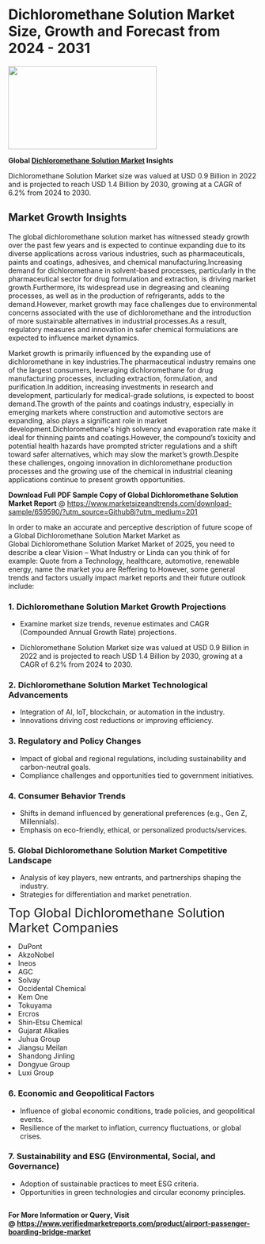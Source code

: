 <H1>Dichloromethane Solution Market Size, Growth and Forecast from 2024 - 2031</H1><img class="aligncenter size-medium wp-image-584254" src="https://thirdeyenews.in/wp-content/uploads/2024/09/Global-Market-Research-300x168.jpeg" alt="" width="300" height="168" /><p><strong>Global&nbsp;<a href="https://www.marketsizeandtrends.com/download-sample/659590/?utm_source=Github8j?utm_medium=201">Dichloromethane Solution Market</a> Insights</strong></p><p>Dichloromethane Solution Market size was valued at USD 0.9 Billion in 2022 and is projected to reach USD 1.4 Billion by 2030, growing at a CAGR of 6.2% from 2024 to 2030.</p><p><h2>Market Growth Insights</h2> <p>The global dichloromethane solution market has witnessed steady growth over the past few years and is expected to continue expanding due to its diverse applications across various industries, such as pharmaceuticals, paints and coatings, adhesives, and chemical manufacturing.Increasing demand for dichloromethane in solvent-based processes, particularly in the pharmaceutical sector for drug formulation and extraction, is driving market growth.Furthermore, its widespread use in degreasing and cleaning processes, as well as in the production of refrigerants, adds to the demand.However, market growth may face challenges due to environmental concerns associated with the use of dichloromethane and the introduction of more sustainable alternatives in industrial processes.As a result, regulatory measures and innovation in safer chemical formulations are expected to influence market dynamics.</p> <p>Market growth is primarily influenced by the expanding use of dichloromethane in key industries.The pharmaceutical industry remains one of the largest consumers, leveraging dichloromethane for drug manufacturing processes, including extraction, formulation, and purification.In addition, increasing investments in research and development, particularly for medical-grade solutions, is expected to boost demand.The growth of the paints and coatings industry, especially in emerging markets where construction and automotive sectors are expanding, also plays a significant role in market development.Dichloromethane's high solvency and evaporation rate make it ideal for thinning paints and coatings.However, the compound’s toxicity and potential health hazards have prompted stricter regulations and a shift toward safer alternatives, which may slow the market’s growth.Despite these challenges, ongoing innovation in dichloromethane production processes and the growing use of the chemical in industrial cleaning applications continue to present growth opportunities.</p> <p><span class=""><strong>Download Full PDF Sample Copy of Global Dichloromethane Solution Market Report</strong> @ <a href="https://www.marketsizeandtrends.com/download-sample/659590/?utm_source=Github8j?utm_medium=201" target="_blank">https://www.marketsizeandtrends.com/download-sample/659590/?utm_source=Github8j?utm_medium=201</a></span></p><p>In order to make an accurate and perceptive description of future scope of a Global&nbsp;Dichloromethane Solution Market Market as Global&nbsp;Dichloromethane Solution Market Market of 2025, you need to describe a clear Vision &ndash; What Industry or Linda can you think of for example: Quote from a Technology, healthcare, automotive, renewable energy, name the market you are Reffering to.However, some general trends and factors usually impact market reports and their future outlook include:</p><h3>1.&nbsp;<strong>Dichloromethane Solution Market Growth Projections</strong></h3><ul><li>Examine market size trends, revenue estimates and CAGR (Compounded Annual Growth Rate) projections.</li><li><p>Dichloromethane Solution Market size was valued at USD 0.9 Billion in 2022 and is projected to reach USD 1.4 Billion by 2030, growing at a CAGR of 6.2% from 2024 to 2030.</p></li></ul><h3>2.&nbsp;<strong>Dichloromethane Solution Market Technological Advancements</strong></h3><ul><li>Integration of AI, IoT, blockchain, or automation in the industry.</li><li>Innovations driving cost reductions or improving efficiency.</li></ul><h3>3.&nbsp;<strong>Regulatory and Policy Changes</strong></h3><ul><li>Impact of global and regional regulations, including sustainability and carbon-neutral goals.</li><li>Compliance challenges and opportunities tied to government initiatives.</li></ul><h3>4.&nbsp;<strong>Consumer Behavior Trends</strong></h3><ul><li>Shifts in demand influenced by generational preferences (e.g., Gen Z, Millennials).</li><li>Emphasis on eco-friendly, ethical, or personalized products/services.</li></ul><h3>5.&nbsp;<strong>Global Dichloromethane Solution Market Competitive Landscape</strong></h3><ul><li>Analysis of key players, new entrants, and partnerships shaping the industry.</li><li>Strategies for differentiation and market penetration.</li></ul><p data-pm-slice="1 1 []"><span style="color: inherit; font-family: inherit; font-size: 25px;">Top Global Dichloromethane Solution Market Companies</span></p><div class="" data-test-id=""><p><li>DuPont</li><li> AkzoNobel</li><li> Ineos</li><li> AGC</li><li> Solvay</li><li> Occidental Chemical</li><li> Kem One</li><li> Tokuyama</li><li> Ercros</li><li> Shin-Etsu Chemical</li><li> Gujarat Alkalies</li><li> Juhua Group</li><li> Jiangsu Meilan</li><li> Shandong Jinling</li><li> Dongyue Group</li><li> Luxi Group</li></p></div><h3>6.&nbsp;<strong>Economic and Geopolitical Factors</strong></h3><ul><li>Influence of global economic conditions, trade policies, and geopolitical events.</li><li>Resilience of the market to inflation, currency fluctuations, or global crises.</li></ul><h3>7.&nbsp;<strong>Sustainability and ESG (Environmental, Social, and Governance)</strong></h3><ul><li>Adoption of sustainable practices to meet ESG criteria.</li><li>Opportunities in green technologies and circular economy principles.</li></ul><h2><strong style="font-size: 14px;">For More Information or Query, Visit @&nbsp;</strong><a style="background-color: #ffffff; font-size: 14px;" href="https://www.marketsizeandtrends.com/report/dichloromethane-solution-market/" target="_blank">https://www.verifiedmarketreports.com/product/airport-passenger-boarding-bridge-market</a></h2>